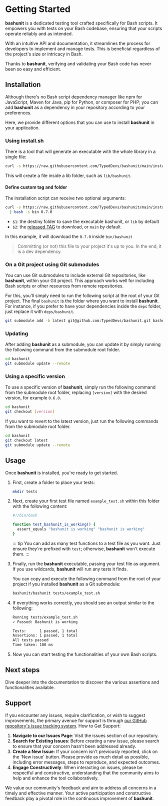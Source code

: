 # Getting Started

**bashunit** is a dedicated testing tool crafted specifically for Bash scripts. It empowers you with tests on your Bash codebase, ensuring that your scripts operate reliably and as intended.

With an intuitive API and documentation, it streamlines the process for developers to implement and manage tests. This is beneficial regardless of the project's size or intricacy in Bash.

Thanks to **bashunit**, verifying and validating your Bash code has never been so easy and efficient.

## Installation

Although there's no Bash script dependency manager like npm for JavaScript, Maven for Java, pip for Python, or composer for PHP;
you can add **bashunit** as a dependency in your repository according to your preferences.

Here, we provide different options that you can use to install **bashunit** in your application.

### Using install.sh

There is a tool that will generate an executable with the whole library in a single file:

```bash
curl -s https://raw.githubusercontent.com/TypedDevs/bashunit/main/install.sh | bash
```

This will create a file inside a lib folder, such as `lib/bashunit`.

#### Define custom tag and folder

The installation script can receive two optional arguments:

```bash
curl -s https://raw.githubusercontent.com/TypedDevs/bashunit/main/install.sh\
  | bash -s bin 0.7.0
```
- `$1`: the destiny folder to save the executable bashunit, or `lib` by default
- `$2`: the [released TAG](https://github.com/TypedDevs/bashunit/releases) to download, or `main` by default

In this example, it will download the `0.7.0` inside `bin/bashunit`

> Committing (or not) this file to your project it's up to you. In the end, it is a dev dependency.
>
### On a Git project using Git submodules

You can use Git submodules to include external Git repositories, like **bashunit**, within your Git project.
This approach works well for including Bash scripts or other resources from remote repositories.

For this, you'll simply need to run the following script at the root of your Git project.
The final `bashunit` is the folder where you want to install **bashunit**.
For instance, if you prefer to have your dependencies inside the `deps` folder, just replace it with `deps/bashunit`.
```bash
git submodule add -b latest git@github.com:TypedDevs/bashunit.git bashunit
```

### Updating

After adding **bashunit** as a submodule, you can update it by simply running the following command from the submodule root folder.
```bash
cd bashunit
git submodule update --remote
```

### Using a specific version

To use a specific version of **bashunit**, simply run the following command from the submodule root folder, replacing `[version]` with the desired version, for example `0.6.0`.
```bash
cd bashunit
git checkout [version]
```

If you want to revert to the latest version, just run the following commands from the submodule root folder.
```bash
cd bashunit
git checkout latest
git submodule update --remote
```

## Usage

Once **bashunit** is installed, you're ready to get started.

1.  First, create a folder to place your tests:
    ```bash
    mkdir tests
    ```

2.  Next, create your first test file named `example_test.sh` within this folder with the following content:
    ```bash
    #!/bin/bash

    function test_bashunit_is_working() {
      assert_equals "bashunit is working" "bashunit is working"
    }
    ```
    ::: tip
    You can add as many test functions to a test file as you want.
    Just ensure they're prefixed with `test`; otherwise, **bashunit** won't execute them.
    :::

3.  Finally, run the **bashunit** executable, passing your test file as argument.
    If you use wildcards, **bashunit** will run any tests it finds.

    You can copy and execute the following command from the root of your project if you installed **bashunit** as a Git submodule:
    ```bash
    bashunit/bashunit tests/example_test.sh
    ```

4.  If everything works correctly, you should see an output similar to the following:
    ```bash
    Running tests/example_test.sh
    ✓ Passed: Bashunit is working

    Tests:      1 passed, 1 total
    Assertions: 1 passed, 1 total
    All tests passed
    Time taken: 100 ms
    ```

5.  Now you can start testing the functionalities of your own Bash scripts.

## Next steps

Dive deeper into the documentation to discover the various assertions and functionalities available.

## Support

If you encounter any issues, require clarification, or wish to suggest improvements, the primary avenue for support is through [our GitHub repository's issue tracking system](https://github.com/TypedDevs/bashunit/issues).
How to Get Support:

1.  **Navigate to our Issues Page**:
    Visit the issues section of our repository.
2.  **Search for Existing Issues**:
    Before creating a new issue, please search to ensure that your concern hasn't been addressed already.
3.  **Create a New Issue**:
    If your concern isn't previously reported, click on the 'New issue' button.
    Please provide as much detail as possible, including error messages, steps to reproduce, and expected outcomes.
4.  **Engage Constructively**:
    When interacting on issues, please be respectful and constructive, understanding that the community aims to help and enhance the tool collaboratively.

We value our community's feedback and aim to address all concerns in a timely and effective manner.
Your active participation and constructive feedback play a pivotal role in the continuous improvement of **bashunit**.
